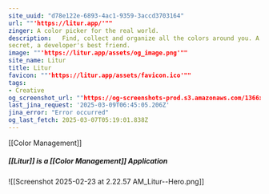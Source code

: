 ```yaml
---
site_uuid: "d78e122e-6893-4ac1-9359-3accd3703164"
url: ""'https://litur.app/'""
zinger: A color picker for the real world.
description:   Find, collect and organize all the colors around you. A designer’s best-kept
secret, a developer's best friend.
image: ""'https://litur.app/assets/og_image.png'""
site_name: Litur
title: Litur
favicon: ""'https://litur.app/assets/favicon.ico'""
tags:
- Creative
og_screenshot_url: ""https://og-screenshots-prod.s3.amazonaws.com/1366x768/80/false/879e545e800c27ae844bc77226e334913e75f157a5ffec75f4ca0221ac58a3c4.jpeg""
last_jina_request: '2025-03-09T06:45:05.206Z'
jina_error: "Error occurred"
og_last_fetch: 2025-03-07T05:19:01.838Z
---
```


[[Color Management]]

##### [[Litur]] is a [[Color Management]] Application
![[Screenshot 2025-02-23 at 2.22.57 AM_Litur--Hero.png]]

